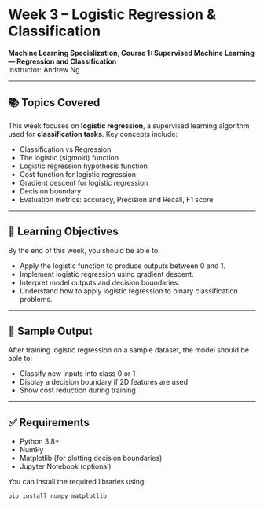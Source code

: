 # Week 3 – Logistic Regression & Classification
**Machine Learning Specialization, Course 1: Supervised Machine Learning — Regression and Classification**  
Instructor: Andrew Ng

---

## 📚 Topics Covered
This week focuses on **logistic regression**, a supervised learning algorithm used for **classification tasks**. Key concepts include:

- Classification vs Regression
- The logistic (sigmoid) function
- Logistic regression hypothesis function
- Cost function for logistic regression
- Gradient descent for logistic regression
- Decision boundary
- Evaluation metrics: accuracy, Precision and Recall, F1 score

---

## 🧠 Learning Objectives
By the end of this week, you should be able to:

- Apply the logistic function to produce outputs between 0 and 1.
- Implement logistic regression using gradient descent.
- Interpret model outputs and decision boundaries.
- Understand how to apply logistic regression to binary classification problems.

---

## 🧪 Sample Output
After training logistic regression on a sample dataset, the model should be able to:

- Classify new inputs into class 0 or 1
- Display a decision boundary if 2D features are used
- Show cost reduction during training

---

## ✅ Requirements
- Python 3.8+
- NumPy
- Matplotlib (for plotting decision boundaries)
- Jupyter Notebook (optional)

You can install the required libraries using:

```bash
pip install numpy matplotlib
